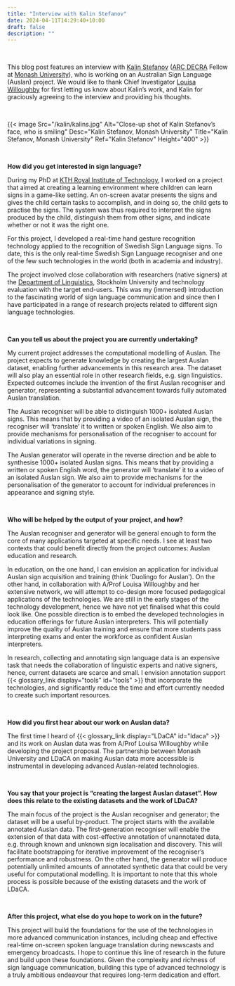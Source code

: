 ```yaml
---
title: "Interview with Kalin Stefanov"
date: 2024-04-11T14:29:40+10:00
draft: false
description: ""
---
```


<br />

This blog post features an interview with [Kalin Stefanov](https://research.monash.edu/en/persons/kalin-stefanov) ([ARC DECRA](https://www.arc.gov.au/funding-research/funding-schemes/discovery-program/discovery-early-career-researcher-award-decra) Fellow at [Monash University](https://www.monash.edu)), who is working on an Australian Sign Language (Auslan) project. We would like to thank Chief Investigator [Louisa Willoughby](https://research.monash.edu/en/persons/louisa-willoughby) for first letting us know about Kalin’s work, and Kalin for graciously agreeing to the interview and providing his thoughts.

<br>

{{< image Src="/kalin/kalins.jpg" Alt="Close-up shot of Kalin Stefanov’s face, who is smiling" Desc="Kalin Stefanov, Monash University" Title="Kalin Stefanov, Monash University" Ref="Kalin Stefanov" Height="400" >}}

<br>

**How did you get interested in sign language?**

During my PhD at [KTH Royal Institute of Technology](https://www.kth.se/en), I worked on a project that aimed at creating a learning environment where children can learn signs in a game-like setting. An on-screen avatar presents the signs and gives the child certain tasks to accomplish, and in doing so, the child gets to practise the signs. The system was thus required to interpret the signs produced by the child, distinguish them from other signs, and indicate whether or not it was the right one.

For this project, I developed a real-time hand gesture recognition technology applied to the recognition of Swedish Sign Language signs. To date, this is the only real-time Swedish Sign Language recogniser and one of the few such technologies in the world (both in academia and industry).

The project involved close collaboration with researchers (native signers) at the [Department of Linguistics](https://www.su.se/department-of-linguistics), Stockholm University and technology evaluation with the target end-users. This was my (immersed) introduction to the fascinating world of sign language communication and since then I have participated in a range of research projects related to different sign language technologies.

<br>

**Can you tell us about the project you are currently undertaking?**

My current project addresses the computational modelling of Auslan. The project expects to generate knowledge by creating the largest Auslan dataset, enabling further advancements in this research area. The dataset will also play an essential role in other research fields, e.g. sign linguistics. Expected outcomes include the invention of the first Auslan recogniser and generator, representing a substantial advancement towards fully automated Auslan translation.

The Auslan recogniser will be able to distinguish 1000+ isolated Auslan signs. This means that by providing a video of an isolated Auslan sign, the recogniser will ‘translate’ it to written or spoken English. We also aim to provide mechanisms for personalisation of the recogniser to account for individual variations in signing.

The Auslan generator will operate in the reverse direction and be able to synthesise 1000+ isolated Auslan signs. This means that by providing a written or spoken English word, the generator will ‘translate’ it to a video of an isolated Auslan sign. We also aim to provide mechanisms for the personalisation of the generator to account for individual preferences in appearance and signing style.

<br>

**Who will be helped by the output of your project, and how?**

The Auslan recogniser and generator will be general enough to form the core of many applications targeted at specific needs. I see at least two contexts that could benefit directly from the project outcomes: Auslan education and research.

In education, on the one hand, I can envision an application for individual Auslan sign acquisition and training (think ‘Duolingo for Auslan’). On the other hand, in collaboration with A/Prof Louisa Willoughby and her extensive network, we will attempt to co-design more focused pedagogical applications of the technologies. We are still in the early stages of the technology development, hence we have not yet finalised what this could look like. One possible direction is to embed the developed technologies in education offerings for future Auslan interpreters. This will potentially improve the quality of Auslan training and ensure that more students pass interpreting exams and enter the workforce as confident Auslan interpreters.

In research, collecting and annotating sign language data is an expensive task that needs the collaboration of linguistic experts and native signers, hence, current datasets are scarce and small. I envision annotation support {{< glossary_link display="tools" id="tools" >}} that incorporate the technologies, and significantly reduce the time and effort currently needed to create such important resources.

<br>

**How did you first hear about our work on Auslan data?**

The first time I heard of {{< glossary_link display="LDaCA" id="ldaca" >}} and its work on Auslan data was from A/Prof Louisa Willoughby while developing the project proposal. The partnership between Monash University and LDaCA on making Auslan data more accessible is instrumental in developing advanced Auslan-related technologies.

<br>

**You say that your project is “creating the largest Auslan dataset”. How does this relate to the existing datasets and the work of LDaCA?**

The main focus of the project is the Auslan recogniser and generator; the dataset will be a useful by-product. The project starts with the available annotated Auslan data. The first-generation recogniser will enable the extension of that data with cost-effective annotation of unannotated data, e.g. through known and unknown sign localisation and discovery. This will facilitate bootstrapping for iterative improvement of the recogniser’s performance and robustness. On the other hand, the generator will produce potentially unlimited amounts of annotated synthetic data that could be very useful for computational modelling. It is important to note that this whole process is possible because of the existing datasets and the work of LDaCA.

<br>

**After this project, what else do you hope to work on in the future?**

This project will build the foundations for the use of the technologies in more advanced communication instances, including cheap and effective real-time on-screen spoken language translation during newscasts and emergency broadcasts. I hope to continue this line of research in the future and build upon these foundations. Given the complexity and richness of sign language communication, building this type of advanced technology is a truly ambitious endeavour that requires long-term dedication and effort.

<br />
